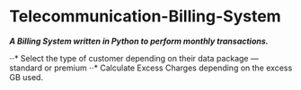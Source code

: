 # Telecommunication-Billing-System
**_A Billing System written in Python to perform monthly transactions._**

⋅⋅* Select the type of customer depending on their data package — standard or premium
⋅⋅* Calculate Excess Charges depending on the excess GB used.


